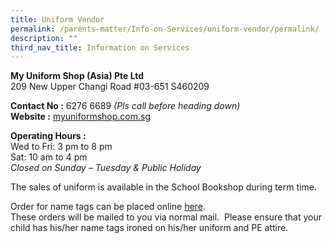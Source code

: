```yaml
---
title: Uniform Vendor
permalink: /parents-matter/Info-on-Services/uniform-vendor/permalink/
description: ""
third_nav_title: Information on Services
---
```

**My Uniform Shop (Asia) Pte Ltd**<br>
209 New Upper Changi Road #03-651 S460209  

**Contact No :** 6276 6689 _(Pls call before heading down)_  
**Website :** <a href="http://myuniformshop.com.sg/"
  target="_blank" rel="noopener noreferrer">myuniformshop.com.sg</a>

**Operating Hours :** <br>Wed to Fri: 3 pm to 8 pm  
Sat: 10 am to 4 pm  
_Closed on Sunday – Tuesday & Public Holiday_

The sales of uniform is available in the School Bookshop during term time.

Order for name tags can be placed online <a href="https://www.myuniformshop.com.sg/name-tag-order" target="_blank" rel="noopener noreferrer">here</a>. 
<br>These orders will be mailed to you via normal mail.  Please ensure that your child has his/her name tags ironed on his/her uniform and PE attire.